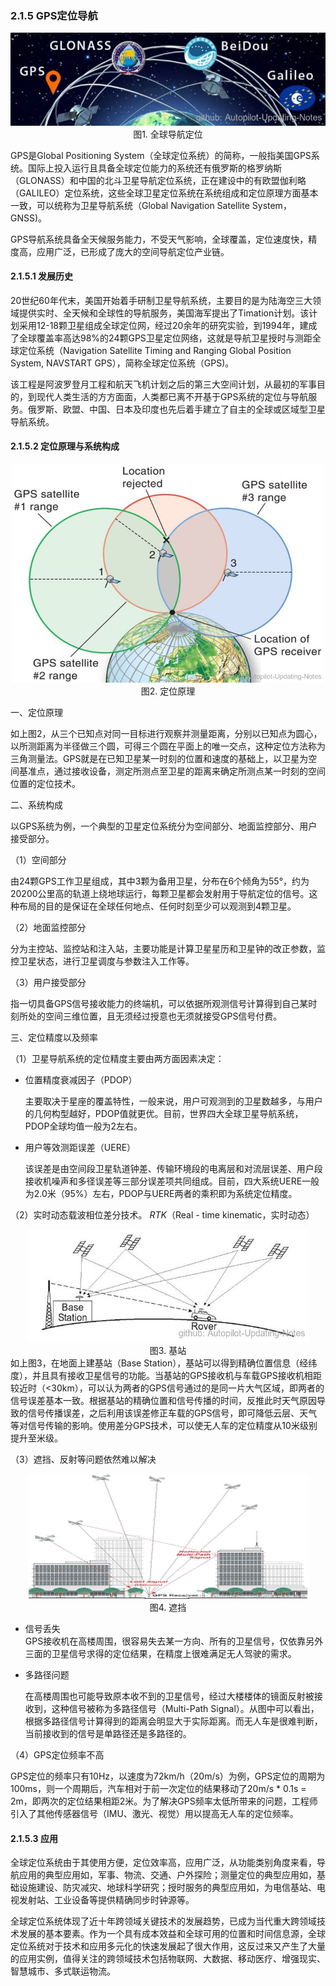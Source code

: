 ### 2.1.5 GPS定位导航
<div align=center>
<img src="./imgs/2.1.5.1.jpg"> 
</div>
<div align=center>图1. 全球导航定位 </div>

GPS是Global Positioning System（全球定位系统）的简称，一般指美国GPS系统。国际上投入运行且具备全球定位能力的系统还有俄罗斯的格罗纳斯（GLONASS）和中国的北斗卫星导航定位系统，正在建设中的有欧盟伽利略（GALILEO）定位系统，这些全球卫星定位系统在系统组成和定位原理方面基本一致，可以统称为卫星导航系统（Global Navigation Satellite System，GNSS)。

GPS导航系统具备全天候服务能力，不受天气影响，全球覆盖，定位速度快，精度高，应用广泛，已形成了庞大的空间导航定位产业链。

#### 2.1.5.1 发展历史

20世纪60年代末，美国开始着手研制卫星导航系统，主要目的是为陆海空三大领域提供实时、全天候和全球性的导航服务，美国海军提出了Timation计划。该计划采用12-18颗卫星组成全球定位网，经过20余年的研究实验，到1994年，建成了全球覆盖率高达98%的24颗GPS卫星定位网络，这就是导航卫星授时与测距全球定位系统（Navigation Satellite Timing and Ranging Global Position System, NAVSTART GPS），简称全球定位系统（GPS)。

该工程是阿波罗登月工程和航天飞机计划之后的第三大空间计划，从最初的军事目的，到现代人类生活的方方面面，人类都已离不开基于GPS系统的定位与导航服务。俄罗斯、欧盟、中国、日本及印度也先后着手建立了自主的全球或区域型卫星导航系统。

#### 2.1.5.2 定位原理与系统构成
<div align=center>
<img src="./imgs/2.1.5.2.jpg" width="500" height="350"> 
</div>
<div align=center>图2. 定位原理 </div>

一、定位原理

如上图2，从三个已知点对同一目标进行观察并测量距离，分别以已知点为圆心，以所测距离为半径做三个圆，可得三个圆在平面上的唯一交点，这种定位方法称为三角测量法。GPS就是在已知卫星某一时刻的位置和速度的基础上，以卫星为空间基准点，通过接收设备，测定所测点至卫星的距离来确定所测点某一时刻的空间位置的定位技术。

二、系统构成

以GPS系统为例，一个典型的卫星定位系统分为空间部分、地面监控部分、用户接受部分。

（1）空间部分

由24颗GPS工作卫星组成，其中3颗为备用卫星，分布在6个倾角为55°，约为20200公里高的轨道上绕地球运行，每颗卫星都会发射用于导航定位的信号。这种布局的目的是保证在全球任何地点、任何时刻至少可以观测到4颗卫星。

（2）地面监控部分

分为主控站、监控站和注入站，主要功能是计算卫星星历和卫星钟的改正参数，监控卫星状态，进行卫星调度与参数注入工作等。

（3）用户接受部分

指一切具备GPS信号接收能力的终端机，可以依据所观测信号计算得到自己某时刻所处的空间三维位置，且无须经过授意也无须就接受GPS信号付费。

三、定位精度以及频率

（1）卫星导航系统的定位精度主要由两方面因素决定：

*   位置精度衰减因子（PDOP）

    主要取决于星座的覆盖特性，一般来说，用户可观测到的卫星数越多，与用户的几何构型越好，PDOP值就更优。目前，世界四大全球卫星导航系统，PDOP全球均值一般为2左右。

*   用户等效测距误差（UERE）

    该误差是由空间段卫星轨道钟差、传输环境段的电离层和对流层误差、用户段接收机噪声和多径误差等三部分误差项共同组成。目前，四大系统UERE一般为2.0米（95%）左右，PDOP与UERE两者的乘积即为系统定位精度。

（2）实时动态载波相位差分技术。 *RTK*（Real - time kinematic，实时动态）
<div align=center>
<img src="./imgs/2.1.5.3.jpg" width="450" height="180"> 
</div>
<div align=center>图3. 基站 </div>
如上图3，在地面上建基站（Base Station），基站可以得到精确位置信息（经纬度），并且具有接收卫星信号的功能。当基站的GPS接收机与车载GPS接收机相距较近时（<30km），可以认为两者的GPS信号通过的是同一片大气区域，即两者的信号误差基本一致。根据基站的精确位置和信号传播的时间，反推此时天气原因导致的信号传播误差，之后利用该误差修正车载的GPS信号，即可降低云层、天气等对信号传输的影响。使用差分GPS技术，可以使无人车的定位精度从10米级别提升至米级。

（3）遮挡、反射等问题依然难以解决
<div align=center>
<img src="./imgs/2.1.5.4.jpg" width="450" height="200"> 
</div>
<div align=center>图4. 遮挡 </div>

*   信号丢失 \
    GPS接收机在高楼周围，很容易失去某一方向、所有的卫星信号，仅依靠另外三面的卫星信号求得的定位结果，在精度上很难满足无人驾驶的需求。

*   多路径问题

    在高楼周围也可能导致原本收不到的卫星信号，经过大楼楼体的镜面反射被接收到，这种信号被称为多路径信号（Multi-Path Signal）。从图中可以看出，根据多路径信号计算得到的距离会明显大于实际距离。而无人车是很难判断，当前接收到的信号是单路径还是多路径的。

（4）GPS定位频率不高 

GPS定位的频率只有10Hz，以速度为72km/h（20m/s）为例，GPS定位的周期为100ms，则一个周期后，汽车相对于前一次定位的结果移动了20m/s \* 0.1s = 2m，即两次的定位结果相距2米。为了解决GPS频率太低所带来的问题，工程师引入了其他传感器信号（IMU、激光、视觉）用以提高无人车的定位频率。

#### 2.1.5.3 应用

全球定位系统由于其使用方便，定位效率高，应用广泛，从功能类别角度来看，导航应用的典型应用如，军事、物流、交通、户外探险；测量定位的典型应用如，基础设施建设、防灾减灾、地球科学研究；授时服务的典型应用如，为电信基站、电视发射站、工业设备等提供精确同步时钟源等。

全球定位系统体现了近十年跨领域关键技术的发展趋势，已成为当代重大跨领域技术发展的基本要素。作为一个具有成本效益和全球可用的位置和时间信息源，全球定位系统对于技术和应用多元化的快速发展起了很大作用，这反过来又产生了大量的应用实例，值得关注的跨领域技术包括物联网、大数据、移动医疗、增强现实、智慧城市、多式联运物流。
